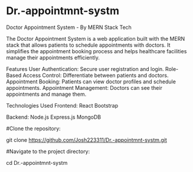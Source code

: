 # Dr.-appointmnt-systm

Doctor Appointment System - By MERN Stack Tech

The Doctor Appointment System is a web application built with the MERN stack that allows patients to schedule appointments with doctors. It simplifies the appointment booking process and helps healthcare facilities manage their appointments efficiently.

Features
User Authentication: Secure user registration and login.
Role-Based Access Control: Differentiate between patients and doctors.
Appointment Booking: Patients can view doctor profiles and schedule appointments.
Appointment Management: Doctors can see their appointments and manage them.

Technologies Used
Frontend:
React
Bootstrap 

Backend:
Node.js
Express.js
MongoDB


#Clone the repository:


git clone https://github.com/Josh223311/Dr.-appointmnt-systm.git



#Navigate to the project directory:


cd Dr.-appointmnt-systm


